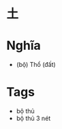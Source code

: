 # 土

# Nghĩa
* (bộ) Thổ (đất)

# Tags
* bộ thủ
*  bộ thủ 3 nét

<script>window.HANZI_FIELD='土';</script>
